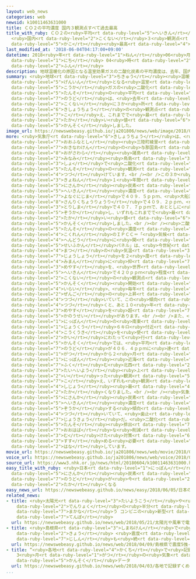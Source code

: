 ```yaml
---
layout: web_news
categories: web
newsid: k10011463631000
title: ＣＯ２の平均濃度 国内３観測点すべて過去最高
title_with_ruby: ＣＯ２の<ruby>平均<rt data-ruby-level="5">へいきん</rt></ruby><ruby>濃度<rt data-ruby-level="7">のうど</rt></ruby>
  <ruby>国内<rt data-ruby-level="2">こくない</rt></ruby>３<ruby>観測点<rt data-ruby-level="5">かんそくてん</rt></ruby>すべて<ruby>過去<rt
  data-ruby-level="5">かこ</rt></ruby><ruby>最高<rt data-ruby-level="4">さいこう</rt></ruby>
last_modified_at: '2018-06-04T04:17:00+09:00'
datetime: 2018<ruby>年<rt data-ruby-level="1">ねん</rt></ruby>06<ruby>月<rt data-ruby-level="1">がつ</rt></ruby>04<ruby>日<rt
  data-ruby-level="1">にち</rt></ruby> 04<ruby>時<rt data-ruby-level="2">じ</rt></ruby>17<ruby>分<rt
  data-ruby-level="2">ふん</rt></ruby>
description: 地球温暖化の原因となる温室効果ガスの二酸化炭素の平均濃度は、去年、国内に３か所ある気象庁の観測点すべてで４００ｐｐｍを超え、これまでで最も高い値を観測しました。
summary: <ruby>地球<rt data-ruby-level="3">ちきゅう</rt></ruby><ruby>温暖化<rt data-ruby-level="6">おんだんか</rt></ruby>の<ruby>原因<rt
  data-ruby-level="5">げんいん</rt></ruby>となる<ruby>温室<rt data-ruby-level="3">おんしつ</rt></ruby><ruby>効果<rt
  data-ruby-level="5">こうか</rt></ruby>ガスの<ruby>二酸化<rt data-ruby-level="5">にさんか</rt></ruby><ruby>炭素<rt
  data-ruby-level="5">たんそ</rt></ruby>の<ruby>平均<rt data-ruby-level="5">へいきん</rt></ruby><ruby>濃度<rt
  data-ruby-level="7">のうど</rt></ruby>は、<ruby>去年<rt data-ruby-level="3">きょねん</rt></ruby>、<ruby>国内<rt
  data-ruby-level="2">こくない</rt></ruby>に３か<ruby>所<rt data-ruby-level="3">しょ</rt></ruby>ある<ruby>気象庁<rt
  data-ruby-level="6">きしょうちょう</rt></ruby>の<ruby>観測点<rt data-ruby-level="5">かんそくてん</rt></ruby>すべてで４００ｐｐｍを<ruby>超<rt
  data-ruby-level="7">こ</rt></ruby>え、これまでで<ruby>最<rt data-ruby-level="4">もっと</rt></ruby>も<ruby>高<rt
  data-ruby-level="2">たか</rt></ruby>い<ruby>値<rt data-ruby-level="6">ね</rt></ruby>を<ruby>観測<rt
  data-ruby-level="5">かんそく</rt></ruby>しました。
image_url: https://newswebeasy.github.io/ja201806/news/web/image/2018/06/04/K10011463631_1806040052_1806040417_01_02.jpg
more: <ruby>気象庁<rt data-ruby-level="6">きしょうちょう</rt></ruby>は、<ruby>岩手県<rt data-ruby-level="3">いわてけん</rt></ruby><ruby>大船渡市<rt
  data-ruby-level="7">おおふなとし</rt></ruby><ruby>三陸町綾里<rt data-ruby-level="8">さんりくちょうりょうり</rt></ruby>と<ruby>沖縄県<rt
  data-ruby-level="7">おきなわけん</rt></ruby>の<ruby>与那国島<rt data-ruby-level="7">よなぐにじま</rt></ruby>、それに<ruby>小笠原<rt
  data-ruby-level="8">おがさわら</rt></ruby><ruby>諸島<rt data-ruby-level="6">しょとう</rt></ruby>の<ruby>南<rt
  data-ruby-level="2">みなみ</rt></ruby><ruby>鳥島<rt data-ruby-level="3">とりしま</rt></ruby>の３か<ruby>所<rt
  data-ruby-level="3">しょ</rt></ruby>で<ruby>二酸化<rt data-ruby-level="5">にさんか</rt></ruby><ruby>炭素<rt
  data-ruby-level="5">たんそ</rt></ruby>の<ruby>観測<rt data-ruby-level="5">かんそく</rt></ruby>を<ruby>続<rt
  data-ruby-level="4">つづ</rt></ruby>けています。<br /><br />この３か<ruby>所<rt data-ruby-level="3">しょ</rt></ruby>の<ruby>去年<rt
  data-ruby-level="3">きょねん</rt></ruby>１<ruby>年間<rt data-ruby-level="2">ねんかん</rt></ruby>の<ruby>二酸化<rt
  data-ruby-level="5">にさんか</rt></ruby><ruby>炭素<rt data-ruby-level="5">たんそ</rt></ruby>の<ruby>平均<rt
  data-ruby-level="5">へいきん</rt></ruby><ruby>濃度<rt data-ruby-level="7">のうど</rt></ruby>は、<ruby>与那国島<rt
  data-ruby-level="7">よなぐにじま</rt></ruby>で４０９．５ｐｐｍ、<ruby>大船渡市<rt data-ruby-level="7">おおふなとし</rt></ruby><ruby>三陸町綾里<rt
  data-ruby-level="8">さんりくちょうりょうり</rt></ruby>で４０９．２ｐｐｍ、<ruby>南<rt data-ruby-level="2">みなみ</rt></ruby><ruby>鳥島<rt
  data-ruby-level="3">とりしま</rt></ruby>で４０７．７ｐｐｍで、おととしに<ruby>比<rt data-ruby-level="5">くら</rt></ruby>べておよそ２ｐｐｍ<ruby>増加<rt
  data-ruby-level="5">ぞうか</rt></ruby>し、いずれもこれまでで<ruby>最<rt data-ruby-level="4">もっと</rt></ruby>も<ruby>高<rt
  data-ruby-level="2">たか</rt></ruby>い<ruby>値<rt data-ruby-level="6">ね</rt></ruby>を<ruby>観測<rt
  data-ruby-level="5">かんそく</rt></ruby>しました。<br /><br /><ruby>二酸化<rt data-ruby-level="5">にさんか</rt></ruby><ruby>炭素<rt
  data-ruby-level="5">たんそ</rt></ruby>の<ruby>濃度<rt data-ruby-level="7">のうど</rt></ruby>について、<ruby>国連<rt
  data-ruby-level="4">こくれん</rt></ruby>のＩＰＣＣ＝「<ruby>気候<rt data-ruby-level="4">きこう</rt></ruby><ruby>変動<rt
  data-ruby-level="4">へんどう</rt></ruby>に<ruby>関<rt data-ruby-level="4">かん</rt></ruby>する<ruby>政府間<rt
  data-ruby-level="5">せいふかん</rt></ruby>パネル」は、<ruby>今世紀<rt data-ruby-level="4">こんせいき</rt></ruby><ruby>末<rt
  data-ruby-level="4">まつ</rt></ruby>の<ruby>気温<rt data-ruby-level="3">きおん</rt></ruby><ruby>上昇<rt
  data-ruby-level="7">じょうしょう</rt></ruby>を２<ruby>度<rt data-ruby-level="3">ど</rt></ruby><ruby>未満<rt
  data-ruby-level="4">みまん</rt></ruby>に<ruby>抑<rt data-ruby-level="7">おさ</rt></ruby>えるための<ruby>目安<rt
  data-ruby-level="3">めやす</rt></ruby>を、<ruby>世界<rt data-ruby-level="3">せかい</rt></ruby>の<ruby>平均<rt
  data-ruby-level="5">へいきん</rt></ruby>で４２０ｐｐｍ<ruby>程度<rt data-ruby-level="5">ていど</rt></ruby>としていますが、<ruby>国内<rt
  data-ruby-level="2">こくない</rt></ruby>の<ruby>観測点<rt data-ruby-level="5">かんそくてん</rt></ruby>では、<ruby>観測<rt
  data-ruby-level="5">かんそく</rt></ruby><ruby>開始<rt data-ruby-level="3">かいし</rt></ruby><ruby>以来<rt
  data-ruby-level="4">いらい</rt></ruby>、<ruby>毎年<rt data-ruby-level="2">まいとし</rt></ruby>２ｐｐｍ<ruby>前後<rt
  data-ruby-level="2">ぜんご</rt></ruby>の<ruby>上昇<rt data-ruby-level="7">じょうしょう</rt></ruby>が<ruby>続<rt
  data-ruby-level="4">つづ</rt></ruby>いていて、この<ruby>傾向<rt data-ruby-level="7">けいこう</rt></ruby>が<ruby>続<rt
  data-ruby-level="4">つづ</rt></ruby>くと、あと１０<ruby>年<rt data-ruby-level="1">ねん</rt></ruby>ほどで<ruby>目安<rt
  data-ruby-level="3">めやす</rt></ruby>を<ruby>超<rt data-ruby-level="7">こ</rt></ruby>える<ruby>可能性<rt
  data-ruby-level="5">かのうせい</rt></ruby>があります。<br /><br />また、<ruby>去年<rt data-ruby-level="3">きょねん</rt></ruby>、<ruby>日本<rt
  data-ruby-level="1">にっぽん</rt></ruby>の<ruby>南東<rt data-ruby-level="2">なんとう</rt></ruby>の<ruby>上空<rt
  data-ruby-level="1">じょうくう</rt></ruby>６キロ<ruby>付近<rt data-ruby-level="4">ふきん</rt></ruby>で<ruby>航空機<rt
  data-ruby-level="4">こうくうき</rt></ruby>を<ruby>使<rt data-ruby-level="3">つか</rt></ruby>い、１２<ruby>回<rt
  data-ruby-level="2">かい</rt></ruby>にわたって<ruby>行<rt data-ruby-level="2">い</rt></ruby>った<ruby>観測<rt
  data-ruby-level="5">かんそく</rt></ruby>では、<ruby>平均<rt data-ruby-level="5">へいきん</rt></ruby><ruby>濃度<rt
  data-ruby-level="7">のうど</rt></ruby>が４０６．４ｐｐｍに<ruby>達<rt data-ruby-level="4">たっ</rt></ruby>したほか、ことし１<ruby>月<rt
  data-ruby-level="1">がつ</rt></ruby>から２<ruby>月<rt data-ruby-level="1">がつ</rt></ruby>にかけて<ruby>日本<rt
  data-ruby-level="1">にっぽん</rt></ruby><ruby>近海<rt data-ruby-level="2">きんかい</rt></ruby>を<ruby>含<rt
  data-ruby-level="7">ふく</rt></ruby>む<ruby>北西<rt data-ruby-level="2">ほくせい</rt></ruby><ruby>太平洋<rt
  data-ruby-level="3">たいへいよう</rt></ruby><ruby>上<rt data-ruby-level="1">じょう</rt></ruby>で<ruby>行<rt
  data-ruby-level="2">い</rt></ruby>った<ruby>観測<rt data-ruby-level="5">かんそく</rt></ruby>では４１０ｐｐｍを<ruby>超<rt
  data-ruby-level="7">こ</rt></ruby>え、いずれも<ruby>観測<rt data-ruby-level="5">かんそく</rt></ruby><ruby>史上<rt
  data-ruby-level="4">しじょう</rt></ruby><ruby>最<rt data-ruby-level="4">もっと</rt></ruby>も<ruby>高<rt
  data-ruby-level="2">たか</rt></ruby>くなりました。<br /><br /><ruby>気象庁<rt data-ruby-level="6">きしょうちょう</rt></ruby>は、「<ruby>二酸化<rt
  data-ruby-level="5">にさんか</rt></ruby><ruby>炭素<rt data-ruby-level="5">たんそ</rt></ruby>の<ruby>平均<rt
  data-ruby-level="5">へいきん</rt></ruby><ruby>濃度<rt data-ruby-level="7">のうど</rt></ruby>はずっと<ruby>増加<rt
  data-ruby-level="5">ぞうか</rt></ruby>する<ruby>傾向<rt data-ruby-level="7">けいこう</rt></ruby>が<ruby>続<rt
  data-ruby-level="4">つづ</rt></ruby>いていて、<ruby>歯止<rt data-ruby-level="3">はど</rt></ruby>めがかからない<ruby>状況<rt
  data-ruby-level="7">じょうきょう</rt></ruby>だ。<ruby>二酸化<rt data-ruby-level="5">にさんか</rt></ruby><ruby>炭素<rt
  data-ruby-level="5">たんそ</rt></ruby><ruby>排出<rt data-ruby-level="7">はいしゅつ</rt></ruby>の<ruby>大幅<rt
  data-ruby-level="7">おおはば</rt></ruby>な<ruby>削減<rt data-ruby-level="7">さくげん</rt></ruby>に<ruby>向<rt
  data-ruby-level="3">む</rt></ruby>けた<ruby>対策<rt data-ruby-level="6">たいさく</rt></ruby>をさらに<ruby>進<rt
  data-ruby-level="3">すす</rt></ruby>める<ruby>必要<rt data-ruby-level="4">ひつよう</rt></ruby>がある」と<ruby>話<rt
  data-ruby-level="2">はな</rt></ruby>しています。
movie_url: https://newswebeasy.github.io/ja201806/news/web/movie/2018/06/04/k10011463631_201806040441_201806040447.mp4
voice_url: https://newswebeasy.github.io/ja201806/news/web/voice/2018/06/04/k10011463631_201806040441_201806040447.mp3
source_url: https://www3.nhk.or.jp/news/html/20180604/k10011463631000.html
easy_title_with_ruby: <ruby>日本<rt data-ruby-level="1">にっぽん</rt></ruby>の<ruby>二酸化<rt
  data-ruby-level="5">にさんか</rt></ruby><ruby>炭素<rt data-ruby-level="5">たんそ</rt></ruby>の<ruby>濃度<rt
  data-ruby-level="7">のうど</rt></ruby>が<ruby>今<rt data-ruby-level="2">いま</rt></ruby>まででいちばん<ruby>高<rt
  data-ruby-level="2">たか</rt></ruby>くなる
easy_news_url: https://newswebeasy.github.io/news/easy/2018/06/05/日本の二酸化炭素の濃度が今まででいちばん高くなる
related_news:
- title: <ruby>太陽光<rt data-ruby-level="3">たいようこう</rt></ruby>や<ruby>風車<rt data-ruby-level="2">かざぐるま</rt></ruby>で<ruby>電力<rt
    data-ruby-level="2">でんりょく</rt></ruby>の<ruby>半分<rt data-ruby-level="2">はんぶん</rt></ruby><ruby>賄<rt
    data-ruby-level="7">まかな</rt></ruby>う コンビニの<ruby>新型<rt data-ruby-level="4">しんがた</rt></ruby><ruby>店舗<rt
    data-ruby-level="7">てんぽ</rt></ruby>
  url: https://newswebeasy.github.io/news/web/2018/05/21/太陽光や風車で電力の半分賄う-コンビニの新型店舗
- title: <ruby>島根県<rt data-ruby-level="3">しまねけん</rt></ruby>で<ruby>震度<rt data-ruby-level="7">しんど</rt></ruby>５<ruby>強<rt
    data-ruby-level="2">きょう</rt></ruby> <ruby>震度<rt data-ruby-level="7">しんど</rt></ruby>４の<ruby>地震<rt
    data-ruby-level="7">じしん</rt></ruby>も<ruby>続<rt data-ruby-level="4">つづ</rt></ruby>く
  url: https://newswebeasy.github.io/news/web/2018/04/09/島根県で震度5強-震度4の地震も続く
- title: “<ruby>各地<rt data-ruby-level="4">かくち</rt></ruby>で<ruby>記録<rt data-ruby-level="4">きろく</rt></ruby>ずくめに”
    3<ruby>月<rt data-ruby-level="1">がつ</rt></ruby>の<ruby>気象<rt data-ruby-level="4">きしょう</rt></ruby><ruby>観測<rt
    data-ruby-level="5">かんそく</rt></ruby>データ
  url: https://newswebeasy.github.io/news/web/2018/04/03/各地で記録ずくめに-3月の気象観測データ
...
```

